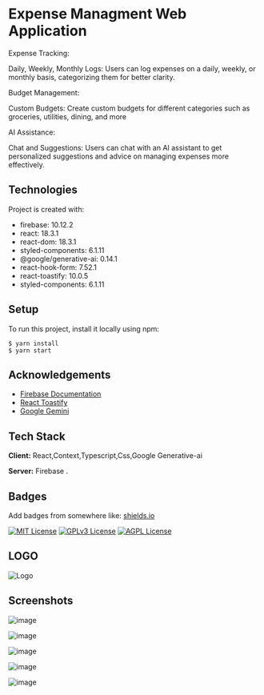 
# Expense Managment Web Application 

Expense Tracking:

Daily, Weekly, Monthly Logs: Users can log expenses on a daily, weekly, or monthly basis, categorizing them for better clarity.

Budget Management:

Custom Budgets: Create custom budgets for different categories such as groceries, utilities, dining, and more

AI Assistance:

Chat and Suggestions: Users can chat with an AI assistant to get personalized suggestions and advice on managing expenses more effectively.
## Technologies
Project is created with:
* firebase: 10.12.2
* react: 18.3.1
* react-dom: 18.3.1
* styled-components: 6.1.11
* @google/generative-ai: 0.14.1
* react-hook-form: 7.52.1
* react-toastify: 10.0.5
* styled-components: 6.1.11
 
	
## Setup
To run this project, install it locally using npm:

```
$ yarn install
$ yarn start
```

## Acknowledgements

 - [Firebase Documentation](https://firebase.google.com/docs)
 - [React Toastify](https://fkhadra.github.io/react-toastify/introduction/)
 - [Google Gemini](https://gemini.google.com/)
 
## Tech Stack

**Client:** React,Context,Typescript,Css,Google Generative-ai

**Server:** Firebase
.


## Badges

Add badges from somewhere like: [shields.io](https://shields.io/)

[![MIT License](https://img.shields.io/badge/License-MIT-green.svg)](https://choosealicense.com/licenses/mit/)
[![GPLv3 License](https://img.shields.io/badge/License-GPL%20v3-yellow.svg)](https://opensource.org/licenses/)
[![AGPL License](https://img.shields.io/badge/license-AGPL-blue.svg)](http://www.gnu.org/licenses/agpl-3.0)


## LOGO
![Logo](https://res.cloudinary.com/deycq6raf/image/upload/v1721155925/Expense_Logo_sgm1cb.webp)
## Screenshots
![image](https://res.cloudinary.com/deycq6raf/image/upload/v1721154906/Screenshot_2024-07-16_at_11.49.16_PM_z55z88.png)

![image](https://res.cloudinary.com/deycq6raf/image/upload/v1721158298/Screenshot_2024-07-17_at_1.01.30_AM_tiycda.png)

![image](https://res.cloudinary.com/deycq6raf/image/upload/v1721155732/Screenshot_2024-07-14_at_4.57.13_PM_rfebx3.png)

![image](https://res.cloudinary.com/deycq6raf/image/upload/v1721154827/Screenshot_2024-07-16_at_11.50.17_PM_jt5rox.png)

![image](https://res.cloudinary.com/deycq6raf/image/upload/v1721154829/Screenshot_2024-07-16_at_11.51.31_PM_ycytzd.png)





